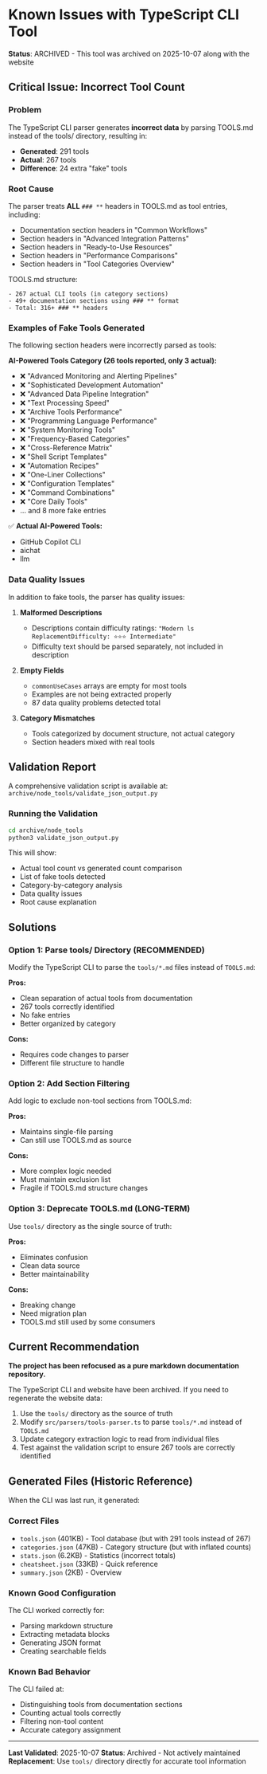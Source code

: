 # Known Issues with TypeScript CLI Tool

**Status**: ARCHIVED - This tool was archived on 2025-10-07 along with the website

## Critical Issue: Incorrect Tool Count

### Problem
The TypeScript CLI parser generates **incorrect data** by parsing TOOLS.md instead of the tools/ directory, resulting in:
- **Generated**: 291 tools
- **Actual**: 267 tools
- **Difference**: 24 extra "fake" tools

### Root Cause

The parser treats **ALL** `### **` headers in TOOLS.md as tool entries, including:
- Documentation section headers in "Common Workflows"
- Section headers in "Advanced Integration Patterns"
- Section headers in "Ready-to-Use Resources"
- Section headers in "Performance Comparisons"
- Section headers in "Tool Categories Overview"

TOOLS.md structure:
```
- 267 actual CLI tools (in category sections)
- 49+ documentation sections using ### ** format
- Total: 316+ ### ** headers
```

### Examples of Fake Tools Generated

The following section headers were incorrectly parsed as tools:

**AI-Powered Tools Category (26 tools reported, only 3 actual):**
- ❌ "Advanced Monitoring and Alerting Pipelines"
- ❌ "Sophisticated Development Automation"
- ❌ "Advanced Data Pipeline Integration"
- ❌ "Text Processing Speed"
- ❌ "Archive Tools Performance"
- ❌ "Programming Language Performance"
- ❌ "System Monitoring Tools"
- ❌ "Frequency-Based Categories"
- ❌ "Cross-Reference Matrix"
- ❌ "Shell Script Templates"
- ❌ "Automation Recipes"
- ❌ "One-Liner Collections"
- ❌ "Configuration Templates"
- ❌ "Command Combinations"
- ❌ "Core Daily Tools"
- ... and 8 more fake entries

✅ **Actual AI-Powered Tools:**
- GitHub Copilot CLI
- aichat
- llm

### Data Quality Issues

In addition to fake tools, the parser has quality issues:

1. **Malformed Descriptions**
   - Descriptions contain difficulty ratings: `"Modern ls ReplacementDifficulty: ⭐⭐⭐ Intermediate"`
   - Difficulty text should be parsed separately, not included in description

2. **Empty Fields**
   - `commonUseCases` arrays are empty for most tools
   - Examples are not being extracted properly
   - 87 data quality problems detected total

3. **Category Mismatches**
   - Tools categorized by document structure, not actual category
   - Section headers mixed with real tools

## Validation Report

A comprehensive validation script is available at:
`archive/node_tools/validate_json_output.py`

### Running the Validation

```bash
cd archive/node_tools
python3 validate_json_output.py
```

This will show:
- Actual tool count vs generated count comparison
- List of fake tools detected
- Category-by-category analysis
- Data quality issues
- Root cause explanation

## Solutions

### Option 1: Parse tools/ Directory (RECOMMENDED)
Modify the TypeScript CLI to parse the `tools/*.md` files instead of `TOOLS.md`:

**Pros:**
- Clean separation of actual tools from documentation
- 267 tools correctly identified
- No fake entries
- Better organized by category

**Cons:**
- Requires code changes to parser
- Different file structure to handle

### Option 2: Add Section Filtering
Add logic to exclude non-tool sections from TOOLS.md:

**Pros:**
- Maintains single-file parsing
- Can still use TOOLS.md as source

**Cons:**
- More complex logic needed
- Must maintain exclusion list
- Fragile if TOOLS.md structure changes

### Option 3: Deprecate TOOLS.md (LONG-TERM)
Use `tools/` directory as the single source of truth:

**Pros:**
- Eliminates confusion
- Clean data source
- Better maintainability

**Cons:**
- Breaking change
- Need migration plan
- TOOLS.md still used by some consumers

## Current Recommendation

**The project has been refocused as a pure markdown documentation repository.**

The TypeScript CLI and website have been archived. If you need to regenerate the website data:

1. Use the `tools/` directory as the source of truth
2. Modify `src/parsers/tools-parser.ts` to parse `tools/*.md` instead of `TOOLS.md`
3. Update category extraction logic to read from individual files
4. Test against the validation script to ensure 267 tools are correctly identified

## Generated Files (Historic Reference)

When the CLI was last run, it generated:

### Correct Files
- `tools.json` (401KB) - Tool database (but with 291 tools instead of 267)
- `categories.json` (47KB) - Category structure (but with inflated counts)
- `stats.json` (6.2KB) - Statistics (incorrect totals)
- `cheatsheet.json` (33KB) - Quick reference
- `summary.json` (2KB) - Overview

### Known Good Configuration
The CLI worked correctly for:
- Parsing markdown structure
- Extracting metadata blocks
- Generating JSON format
- Creating searchable fields

### Known Bad Behavior
The CLI failed at:
- Distinguishing tools from documentation sections
- Counting actual tools correctly
- Filtering non-tool content
- Accurate category assignment

---

**Last Validated**: 2025-10-07
**Status**: Archived - Not actively maintained
**Replacement**: Use `tools/` directory directly for accurate tool information

